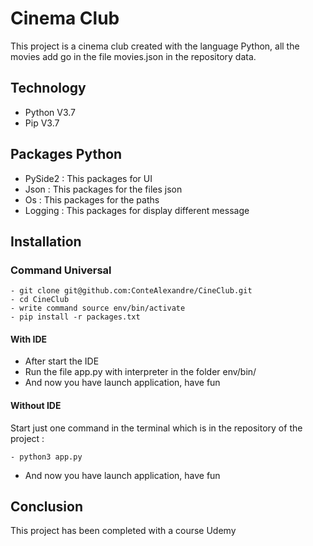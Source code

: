 # Cinema Club
This project is a cinema club created with the language Python, all the movies add go
in the file movies.json in the repository data.

## Technology
* Python V3.7
* Pip V3.7

## Packages Python
* PySide2 : This packages for UI
* Json : This packages for the files json
* Os : This packages for the paths
* Logging : This packages for display different message 

## Installation 
### Command Universal
```
- git clone git@github.com:ConteAlexandre/CineClub.git
- cd CineClub
- write command source env/bin/activate
- pip install -r packages.txt 
```
#### With IDE
* After start the IDE
* Run the file app.py with interpreter in the folder env/bin/
* And now you have launch application, have fun

#### Without IDE
Start just one command in the terminal which is in the repository of the project :
```
- python3 app.py
```
* And now you have launch application, have fun

## Conclusion
This project has been completed with a course Udemy